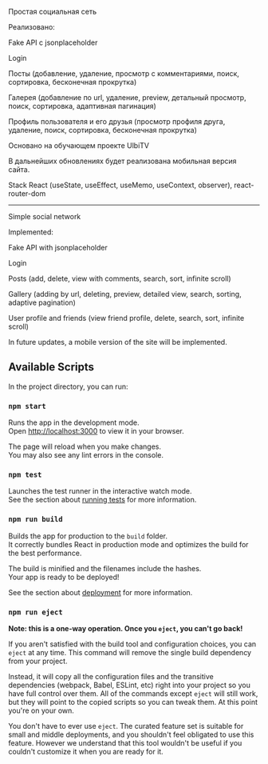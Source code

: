 Простая социальная сеть

Реализовано:

Fake API с jsonplaceholder

Login

Посты (добавление, удаление, просмотр с комментариями, поиск, сортировка, бесконечная прокрутка)

Галерея (добавление по url, удаление, preview, детальный просмотр, поиск, сортировка, адаптивная пагинация)

Профиль пользователя и его друзья (просмотр профиля друга, удаление, поиск, сортировка, бесконечная прокрутка)

Основано на обучающем проекте UlbiTV

В дальнейших обновлениях будет реализована мобильная версия сайта.

Stack React (useState, useEffect, useMemo, useContext, observer), react-router-dom
________________________________________________________________________________________________________

Simple social network

Implemented:

Fake API with jsonplaceholder

Login

Posts (add, delete, view with comments, search, sort, infinite scroll)

Gallery (adding by url, deleting, preview, detailed view, search, sorting, adaptive pagination)

User profile and friends (view friend profile, delete, search, sort, infinite scroll)

In future updates, a mobile version of the site will be implemented.


## Available Scripts

In the project directory, you can run:

### `npm start`

Runs the app in the development mode.\
Open [http://localhost:3000](http://localhost:3000) to view it in your browser.

The page will reload when you make changes.\
You may also see any lint errors in the console.

### `npm test`

Launches the test runner in the interactive watch mode.\
See the section about [running tests](https://facebook.github.io/create-react-app/docs/running-tests) for more information.

### `npm run build`

Builds the app for production to the `build` folder.\
It correctly bundles React in production mode and optimizes the build for the best performance.

The build is minified and the filenames include the hashes.\
Your app is ready to be deployed!

See the section about [deployment](https://facebook.github.io/create-react-app/docs/deployment) for more information.

### `npm run eject`

**Note: this is a one-way operation. Once you `eject`, you can't go back!**

If you aren't satisfied with the build tool and configuration choices, you can `eject` at any time. This command will remove the single build dependency from your project.

Instead, it will copy all the configuration files and the transitive dependencies (webpack, Babel, ESLint, etc) right into your project so you have full control over them. All of the commands except `eject` will still work, but they will point to the copied scripts so you can tweak them. At this point you're on your own.

You don't have to ever use `eject`. The curated feature set is suitable for small and middle deployments, and you shouldn't feel obligated to use this feature. However we understand that this tool wouldn't be useful if you couldn't customize it when you are ready for it.
